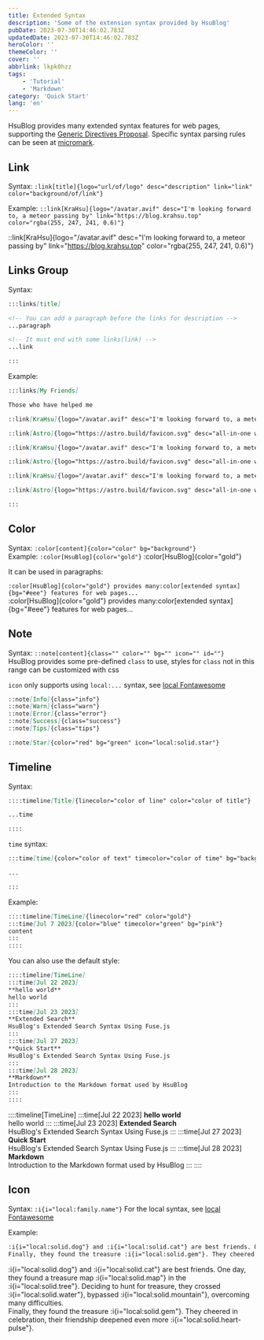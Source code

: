 ```yaml
---
title: Extended Syntax
description: 'Some of the extension syntax provided by HsuBlog'
pubDate: 2023-07-30T14:46:02.783Z
updatedDate: 2023-07-30T14:46:02.783Z
heroColor: ''
themeColor: ''
cover: ''
abbrlink: lkpk0hzz
tags:
    - 'Tutorial'
    - 'Markdown'
category: 'Quick Start'
lang: 'en'
---
```


HsuBlog provides many extended syntax features for web pages, supporting the [Generic Directives Proposal](https://talk.commonmark.org/t/generic-directives-plugins-syntax/444). Specific syntax parsing rules can be seen at [micromark](https://github.com/micromark/micromark-extension-directive#syntax).

## Link

Syntax: `:link[title]{logo="url/of/logo" desc="description" link="link" color="background/of/link"}`

Example: `::link[KraHsu]{logo="/avatar.avif" desc="I'm looking forward to, a meteor passing by" link="https://blog.krahsu.top" color="rgba(255, 247, 241, 0.6)"}`

::link[KraHsu]{logo="/avatar.avif" desc="I'm looking forward to, a meteor passing by" link="https://blog.krahsu.top" color="rgba(255, 247, 241, 0.6)"}

## Links Group

Syntax:  
```markdown
:::links[title]

<!-- You can add a paragraph before the links for description -->
...paragraph

<!-- It must end with some links(link) -->
...link 

:::
```

Example:  
```markdown
:::links[My Friends]

Those who have helped me

::link[KraHsu]{logo="/avatar.avif" desc="I'm looking forward to, a meteor passing by" link="https://blog.krahsu.top" color="rgba(255, 247, 241, 0.6)"}

::link[Astro]{logo="https://astro.build/favicon.svg" desc="all-in-one web framework" link="https://astro.build/" color="#fbe3ffa6"}

::link[KraHsu]{logo="/avatar.avif" desc="I'm looking forward to, a meteor passing by" link="https://blog.krahsu.top" color="rgba(255, 247, 241, 0.6)"}

::link[Astro]{logo="https://astro.build/favicon.svg" desc="all-in-one web framework" link="https://astro.build/" color="#fbe3ffa6"}

::link[KraHsu]{logo="/avatar.avif" desc="I'm looking forward to, a meteor passing by" link="https://blog.krahsu.top" color="rgba(255, 247, 241, 0.6)"}

::link[Astro]{logo="https://astro.build/favicon.svg" desc="all-in-one web framework" link="https://astro.build/" color="#fbe3ffa6"}

:::
```

## Color

Syntax: `:color[content]{color="color" bg="background"}`  
Example: `:color[HsuBlog]{color="gold"}` :color[HsuBlog]{color="gold"}

It can be used in paragraphs:

`:color[HsuBlog]{color="gold"} provides many:color[extended syntax]{bg="#eee"} features for web pages...`  
:color[HsuBlog]{color="gold"} provides many:color[extended syntax]{bg="#eee"} features for web pages...

## Note

Syntax: `::note[content]{class="" color="" bg="" icon="" id=""}`  
HsuBlog provides some pre-defined `class` to use, styles for `class` not in this range can be customized with css

`icon` only supports using `local:...` syntax, see [local Fontawesome](/en/blog/lkplqhb8)

```markdown
::note[Info]{class="info"}
::note[Warn]{class="warn"}
::note[Error]{class="error"}
::note[Success]{class="success"}
::note[Tips]{class="tips"}

::note[Star]{color="red" bg="green" icon="local:solid.star"}
```

## Timeline

Syntax:
```markdown
::::timeline[Title]{linecolor="color of line" color="color of title"}

...time

::::
```
`time` syntax:
```markdown
:::time[time]{color="color of text" timecolor="color of time" bg="background of timecard"}

...

:::
```

Example:
```markdown
::::timeline[TimeLine]{linecolor="red" color="gold"}
:::time[Jul 7 2023]{color="blue" timecolor="green" bg="pink"}
content
:::
::::
```

You can also use the default style:
```markdown
::::timeline[TimeLine]
:::time[Jul 22 2023]
**hello world**  
hello world
:::
:::time[Jul 23 2023]
**Extended Search**  
HsuBlog's Extended Search Syntax Using Fuse.js
:::
:::time[Jul 27 2023]
**Quick Start**  
HsuBlog's Extended Search Syntax Using Fuse.js
:::
:::time[Jul 28 2023]
**Markdown**  
Introduction to the Markdown format used by HsuBlog
:::
::::
```

::::timeline[TimeLine]
:::time[Jul 22 2023]
**hello world**  
hello world
:::
:::time[Jul 23 2023]
**Extended Search**  
HsuBlog's Extended Search Syntax Using Fuse.js
:::
:::time[Jul 27 2023]
**Quick Start**  
HsuBlog's Extended Search Syntax Using Fuse.js
:::
:::time[Jul 28 2023]
**Markdown**  
Introduction to the Markdown format used by HsuBlog
:::
::::

## Icon

Syntax: `:i{i="local:family.name"}`
For the local syntax, see [local Fontawesome](/en/blog/lkplqhb8)

Example:
```markdown
:i{i="local:solid.dog"} and :i{i="local:solid.cat"} are best friends. One day, they found a treasure map :i{i="local:solid.map"} in the :i{i="local:solid.tree"}. Deciding to hunt for treasure, they crossed :i{i="local:solid.water"}, bypassed :i{i="local:solid.mountain"}, overcoming many difficulties.  
Finally, they found the treasure :i{i="local:solid.gem"}. They cheered in celebration, their friendship deepened even more :i{i="local:solid.heart-pulse"}.
```

:i{i="local:solid.dog"} and :i{i="local:solid.cat"} are best friends. One day, they found a treasure map :i{i="local:solid.map"} in the :i{i="local:solid.tree"}. Deciding to hunt for treasure, they crossed :i{i="local:solid.water"}, bypassed :i{i="local:solid.mountain"}, overcoming many difficulties.  
Finally, they found the treasure :i{i="local:solid.gem"}. They cheered in celebration, their friendship deepened even more :i{i="local:solid.heart-pulse"}.

